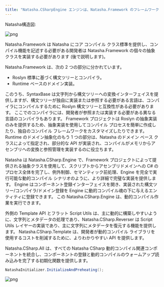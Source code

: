 ```yaml
---
title: "Natasha.CSharpEngine エンジンは、Natasha.Framework のフレームワークを使用してカプセル化および統合されています。"
---
```


Natasha構造図:

![png](/images/framework-natasha-all.svg)

Natasha.Framework は Natasha にコア コンパイル クラス標準を提供し、コンパイル機能を記述する必要がある開発者は Natasha.Framework の個々の抽象クラスを実装する必要があります (後で説明します)。

Natasha.Framework は、次の 2 つの部分に分かれています。
  - Roslyn 標準に基づく構文ツリーとコンパイラ。
  - Runtime ベースのドメイン実装。

このうち、SyntaxBase は文字列から構文ツリーへの変換インターフェイスを提供しますが、構文ツリーが独自に実装または参照する必要がある言語は、コンパイラにコンパイルするために Roslyn 構文ツリーと互換性がある必要があります。  ここでのコンパイラには、開発者が参照または実装する必要がある異なる言語のコンパイラもあります。 Framework プロジェクトは Roslyn の抽象実装のみを提供するため、抽象実装を使用してコンパイル プロセスを簡単に作成したり、独自のコンパイル フレームワークをカスタマイズしたりできます。  
Runtime のドメイン抽象化のもう 1 つの部分は、Natasha のドメイン ベース クラスによって指定され、部分的な API が実装され、コンパイルがメモリからアセンブリへの変換と参照管理を実装するのに役立ちます。

Natasha は Natasha.CSharp.Engine で、Framework プロジェクトによって提供される抽象クラスを使用して、スクリプトからアセンブリドメインへの C# のプロセス全体を完了し、例外制御、セマンティック前処理、Engine を完全で実行可能な動的コンパイル シナリオのように、より詳細で完璧な実装を提供します。 Engine はコンポーネント登録インターフェイスを開き、実装された構文ツリー/コンパイラ/ドメイン登録を Engine に動的コンパイル魂の下に与えるエンティティに登録できます。 この Natasha.CSharp.Engine は、動的コンパイル作業を実行できます。

外側の Template API とフラット Script Utils は、主に動的に構築しやすいように、文字列とメタデータの処理であり、Natasha.CSharp.Reverser は Script Utils レイヤーの実装であり、主に文字列にメタデータを復元する機能を提供します。 Natasha.CSharp.Template は、開発者が動的コンパイル ライブラリを使用するコストを削減するために、よりわかりやすい API を提供します。

Natasha.CSharp.All は、すべての Natasha CSharp 動的コンパイル関連コンポーネントを統合し、コンポーネントの登録と動的コンパイルのウォームアップ読み込みを完了する初期化関数を提供します。

```cs
NatashaInitializer.InitializeAndPreheating();
```

![png](/images/framework-natasha-component.svg)